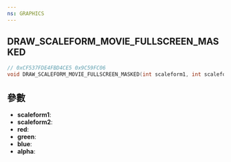 ```yaml
---
ns: GRAPHICS
---
```

## DRAW_SCALEFORM_MOVIE_FULLSCREEN_MASKED

```c
// 0xCF537FDE4FBD4CE5 0x9C59FC06
void DRAW_SCALEFORM_MOVIE_FULLSCREEN_MASKED(int scaleform1, int scaleform2, int red, int green, int blue, int alpha);
```


## 參數
* **scaleform1**: 
* **scaleform2**: 
* **red**: 
* **green**: 
* **blue**: 
* **alpha**: 

